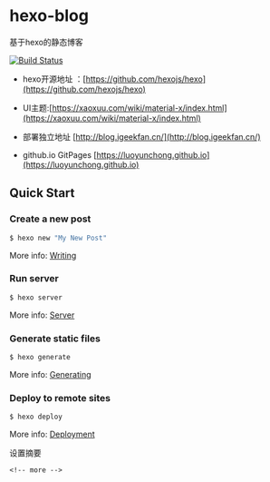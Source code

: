 # hexo-blog


 基于hexo的静态博客

[![Build Status](https://travis-ci.org/luoyunchong/hexo-blog.svg?branch=master)](https://travis-ci.org/luoyunchong/hexo-blog)

- hexo开源地址 ：[https://github.com/hexojs/hexo](https://github.com/hexojs/hexo)

- UI主题:[https://xaoxuu.com/wiki/material-x/index.html](https://xaoxuu.com/wiki/material-x/index.html)


- 部署独立地址 [http://blog.igeekfan.cn/](http://blog.igeekfan.cn/)
- github.io GitPages [https://luoyunchong.github.io](https://luoyunchong.github.io)

## Quick Start

### Create a new post

``` bash
$ hexo new "My New Post"
```

More info: [Writing](https://hexo.io/docs/writing.html)

### Run server

``` bash
$ hexo server
```

More info: [Server](https://hexo.io/docs/server.html)

### Generate static files

``` bash
$ hexo generate
```

More info: [Generating](https://hexo.io/docs/generating.html)

### Deploy to remote sites

``` bash
$ hexo deploy
```

More info: [Deployment](https://hexo.io/docs/deployment.html)



设置摘要
```
<!-- more -->
```